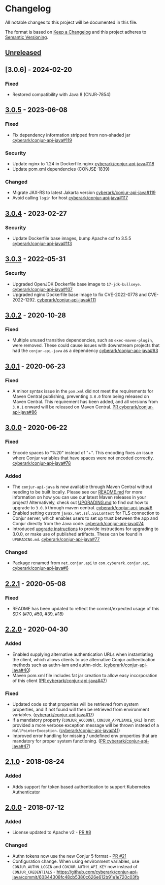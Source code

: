# Changelog
All notable changes to this project will be documented in this file.

The format is based on [Keep a Changelog](http://keepachangelog.com/en/1.0.0/)
and this project adheres to [Semantic Versioning](http://semver.org/spec/v2.0.0.html).

## [Unreleased]

## [3.0.6] - 2024-02-20

### Fixed
- Restored compatibility with Java 8 (CNJR-7854)

## [3.0.5] - 2023-06-08

### Fixed
- Fix dependency information stripped from non-shaded jar
  [cyberark/conjur-api-java#119](https://github.com/cyberark/conjur-api-java/issues/119)

### Security
- Update nginx to 1.24 in Dockerfile.nginx
  [cyberark/conjur-api-java#118](https://github.com/cyberark/conjur-api-java/issues/118)
- Update pom.xml dependencies (CONJSE-1839)

### Changed
- Migrate JAX-RS to latest Jakarta version
  [cyberark/conjur-api-java#119](https://github.com/cyberark/conjur-api-java/issues/119)
- Avoid calling `login` for host
  [cyberark/conjur-api-java#117](https://github.com/cyberark/conjur-api-java/pull/117)

## [3.0.4] - 2023-02-27

### Security
- Update Dockerfile base images, bump Apache cxf to 3.5.5
  [cyberark/conjur-api-java#113](https://github.com/cyberark/conjur-api-java/issues/113)

## [3.0.3] - 2022-05-31

### Security
- Upgraded OpenJDK Dockerfile base image to `17-jdk-bullseye`.
  [cyberark/conjur-api-java#107](https://github.com/cyberark/conjur-api-java/pull/107)
- Upgraded nginx Dockerfile base image to fix CVE-2022-0778 and CVE-2022-1292.
  [cyberark/conjur-api-java#111](https://github.com/cyberark/conjur-api-java/pull/111)

## [3.0.2] - 2020-10-28
### Fixed
- Multiple unused transitive dependencies, such as `exec-maven-plugin`, were removed. 
  These could cause issues with downstream projects that had the `conjur-api-java` as 
  a dependency [cyberark/conjur-api-java#93](https://github.com/cyberark/conjur-api-java/issues/93)

## [3.0.1] - 2020-06-23
### Fixed
- A minor syntax issue in the `pom.xml` did not meet the requirements for Maven Central 
  publishing, preventing `3.0.0` from being released on Maven Central. This requirement 
  has been added, and all versions from `3.0.1` onward will be released on Maven Central. 
  [PR cyberark/conjur-api-java#86](https://github.com/cyberark/conjur-api-java/pull/86)

## [3.0.0] - 2020-06-22
### Fixed
- Encode spaces to "%20" instead of "+". This encoding fixes an issue where Conjur
  variables that have spaces were not encoded correctly.
  [cyberark/conjur-api-java#78](https://github.com/cyberark/conjur-api-java/issues/78)

### Added
- The `conjur-api-java` is now available through Maven Central without needing to be 
  built locally. Please see our [README.md](./README.md#using-maven-releases) for more 
  information on how you can use our latest Maven releases in your project! Alternatively, 
  check out [UPGRADING.md](./UPGRADING.md) to find out how to upgrade to `3.0.0` 
  through maven central. [cyberark/conjur-api-java#6](https://github.com/cyberark/conjur-api-java/issues/6)
- Enabled setting custom `javax.net.ssl.SSLContext` for TLS connection to Conjur server,
  which enables users to set up trust between the app and Conjur directly from the Java code.
  [cyberark/conjur-api-java#74](https://github.com/cyberark/conjur-api-java/issues/74)
- Introduced [upgrade instructions](https://github.com/cyberark/conjur-api-java/UPGRADING.md) 
  to provide instructions for upgrading to 3.0.0, or make use of published artifacts. These can be 
  found in `UPGRADING.md`. [cyberark/conjur-api-java#77](https://github.com/cyberark/conjur-api-java/issues/77)

### Changed
- Package renamed from `net.conjur.api` to `com.cyberark.conjur.api`.
  [cyberark/conjur-api-java#6](https://github.com/cyberark/conjur-api-java/issues/6)

## [2.2.1] - 2020-05-08
### Fixed
- README has been updated to reflect the correct/expected usage of this SDK ([#70](https://github.com/cyberark/conjur-api-java/issues/70),
  [#50](https://github.com/cyberark/conjur-api-java/issues/50),
  [#39](https://github.com/cyberark/conjur-api-java/issues/39),
  [#18](https://github.com/cyberark/conjur-api-java/issues/18))

## [2.2.0] - 2020-04-30
### Added
- Enabled supplying alternative authentication URLs when instantiating the client,
  which allows clients to use alternative Conjur authentication methods such as
  authn-iam and authn-oidc. ([cyberark/conjur-api-java#40](https://github.com/cyberark/conjur-api-java/issues/40))
- Maven pom.xml file includes fat jar creation to allow easy incorporation of
  this client ([PR cyberark/conjur-api-java#47](https://github.com/cyberark/conjur-api-java/issues/47))

### Fixed
- Updated code so that properties will be retrieved from system properties, and
  if not found will then be retrieved from environment variables. ([cyberark/conjur-api-java#17](https://github.com/cyberark/conjur-api-java/issues/17))
- If a mandatory property (`CONJUR_ACCOUNT`, `CONJUR_APPLIANCE_URL`) is not provided
  a more verbose exception message will be thrown instead of a `NullPointerException`.
  ([cyberark/conjur-api-java#41](https://github.com/cyberark/conjur-api-java/issues/41))
- Improved error handling for missing / undefined env properties that are
  mandatory for proper system functioning.
  ([PR cyberark/conjur-api-java#47](https://github.com/cyberark/conjur-api-java/issues/47))

## [2.1.0] - 2018-08-24
### Added
- Adds support for token based authentication to support Kubernetes Authenticator

## [2.0.0] - 2018-07-12
### Added
- License updated to Apache v2 - [PR #8](https://github.com/cyberark/conjur-api-java/pull/8)

### Changed
- Authn tokens now use the new Conjur 5 format - [PR #21](https://github.com/cyberark/conjur-api-java/pull/21)
- Configuration change. When using environment variables, use `CONJUR_AUTHN_LOGIN` and `CONJUR_AUTHN_API_KEY` now instead of `CONJUR_CREDENTIALS` - https://github.com/cyberark/conjur-api-java/commit/60344308fc48cb5380c626e612b91e1e720c03fb

[Unreleased]: https://github.com/cyberark/conjur-api-java/compare/v3.0.5...HEAD
[3.0.5]: https://github.com/cyberark/conjur-api-java/compare/v3.0.4...v3.0.5
[3.0.4]: https://github.com/cyberark/conjur-api-java/compare/v3.0.3...v3.0.4
[3.0.3]: https://github.com/cyberark/conjur-api-java/compare/v3.0.2...v3.0.3
[3.0.2]: https://github.com/cyberark/conjur-api-java/compare/v3.0.1...v3.0.2
[3.0.1]: https://github.com/cyberark/conjur-api-java/compare/v3.0.0...v3.0.1
[3.0.0]: https://github.com/cyberark/conjur-api-java/compare/v2.2.1...v3.0.0
[2.0.0]: https://github.com/cyberark/conjur-api-java/compare/v1.1.0...v2.0.0
[2.1.0]: https://github.com/cyberark/conjur-api-java/compare/v2.0.0...v2.1.0
[2.2.0]: https://github.com/cyberark/conjur-api-java/compare/v2.1.0...v2.2.0
[2.2.1]: https://github.com/cyberark/conjur-api-java/compare/v2.2.0...v2.2.1
